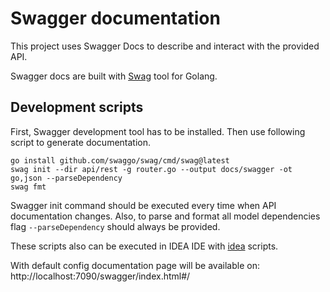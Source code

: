# Swagger documentation

This project uses Swagger Docs to describe and interact with the provided API.

Swagger docs are built with [Swag](https://github.com/swaggo/swag) tool for Golang.

## Development scripts

First, Swagger development tool has to be installed. Then use following script to generate documentation.

```shell
go install github.com/swaggo/swag/cmd/swag@latest
swag init --dir api/rest -g router.go --output docs/swagger -ot go,json --parseDependency
swag fmt
```

Swagger init command should be executed every time when API documentation changes. Also, to parse and format all model
dependencies flag `--parseDependency` should always be provided.

These scripts also can be executed in IDEA IDE with [idea](..%2Fidea) scripts.

With default config documentation page will be available on: http://localhost:7090/swagger/index.html#/